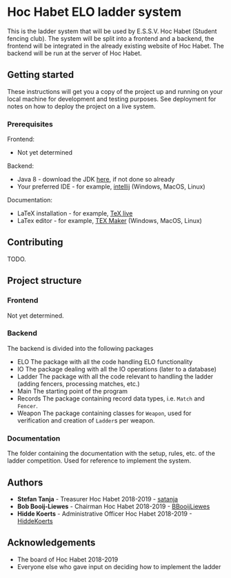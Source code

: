 # Hoc Habet ELO ladder system
This is the ladder system that will be used by E.S.S.V. Hoc Habet (Student fencing club). 
The system will be split into a frontend and a backend, the frontend will be integrated in the already existing website of Hoc Habet.
The backend will be run at the server of Hoc Habet.

## Getting started
These instructions will get you a copy of the project up and running on your local machine for development and testing purposes. See deployment for notes on how to deploy the project on a live system.

### Prerequisites

Frontend:

* Not yet determined

Backend:

* Java 8 - download the JDK [here](https://www.oracle.com/technetwork/java/javase/downloads/index.html), if not done so already
* Your preferred IDE - for example, [intellij](https://www.jetbrains.com/idea/download/) (Windows, MacOS, Linux)

Documentation:

* LaTeX installation - for example, [TeX live](https://www.tug.org/texlive/acquire-netinstall.html)
* LaTex editor - for example, [TEX Maker](http://www.xm1math.net/texmaker/) (Windows, MacOS, Linux)

## Contributing
TODO.

## Project structure

### Frontend

Not yet determined.

### Backend

The backend is divided into the following packages

* ELO The package with all the code handling ELO functionality
* IO The package dealing with all the IO operations (later to a database)
* Ladder The package with all the code relevant to handling the ladder (adding fencers, processing matches, etc.)
* Main The starting point of the program
* Records The package containing record data types, i.e. `Match` and `Fencer`.
* Weapon The package containing classes for `Weapon`, used for verification and creation of `Ladder`s per weapon.

### Documentation

The folder containing the documentation with the setup, rules, etc. of the ladder competition. Used for reference to implement the system.

## Authors
* **Stefan Tanja** - Treasurer Hoc Habet 2018-2019 - [satanja](https://github.com/satanja)
* **Bob Booij-Liewes** - Chairman Hoc Habet 2018-2019 - [BBooijLiewes](https://github.com/BBooijLiewes)
* **Hidde Koerts** - Administrative Officer Hoc Habet 2018-2019 - [HiddeKoerts](https://github.com/HiddeKoerts)

## Acknowledgements
* The board of Hoc Habet 2018-2019
* Everyone else who gave input on deciding how to implement the ladder